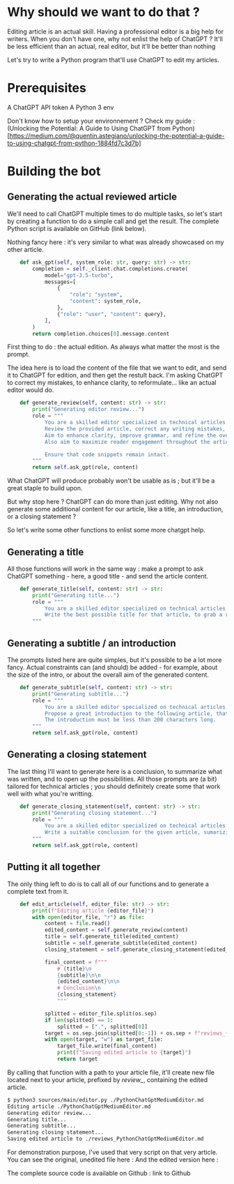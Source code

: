 # Why should we want to do that ?

Editing article is an actual skill.
Having a professional editor is a big help for writers.
When you don't have one, why not enlist the help of ChatGPT ? It'll be less efficient than an actual, real editor, but it'll be better than nothing

Let's try to write a Python program that'll use ChatGPT to edit my articles.

# Prerequisites

A ChatGPT API token
A Python 3 env

Don't know how to setup your environnement ? Check my guide : (Unlocking the Potential: A Guide to Using ChatGPT from Python)[https://medium.com/@quentin.astegiano/unlocking-the-potential-a-guide-to-using-chatgpt-from-python-1884fd7c3d7b]

# Building the bot

## Generating the actual reviewed article

We'll need to call ChatGPT multiple times to do multiple tasks, so let's start by creating a function to do a simple call and get the result.
The complete Python script is available on GitHub (link below).

Nothing fancy here : it's very similar to what was already showcased on my other article.

```python
    def ask_gpt(self, system_role: str, query: str) -> str:
        completion = self._client.chat.completions.create(
            model="gpt-3.5-turbo",
            messages=[
                {
                    "role": "system",
                    "content": system_role,
                },
                {"role": "user", "content": query},
            ],
        )
        return completion.choices[0].message.content
```

First thing to do : the actual edition.
As always what matter the most is the prompt.

The idea here is to load the content of the file that we want to edit, and send it to ChatGPT for edition, and then get the restult back.
I'm asking ChatGPT to correct my mistakes, to enhance clarity, to reformulate... like an actual editor would do.

```python 
    def generate_review(self, content: str) -> str:
        print("Generating editor review...")
        role = """
            You are a skilled editor specialized in technical articles published on the internet.
            Review the provided article, correct any writing mistakes, and reformulate when necessary— even if it involves rewriting entire sentences. Create actual sentences when they are missing.
            Aim to enhance clarity, improve grammar, and refine the overall writing quality.
            Also aim to maximize reader engagement throughout the article.

            Ensure that code snippets remain intact.        
        """
        return self.ask_gpt(role, content)
```

What ChatGPT will produce probably won't be usable as is ; but it'll be a great staple to build upon.


But why stop here ? ChatGPT can do more than just editing. Why not also generate some additional content for our article, like a title, an introduction, or a closing statement ?

So let's write some other functions to enlist some more chatgpt help.

## Generating a title 

All those functions will work in the same way : make a prompt to ask ChatGPT something - here, a good title - and send the article content.

```python 
    def generate_title(self, content: str) -> str:
        print("Generating title...")
        role = """
            You are a skilled editor specialized on technical articles published on the internet.
            Write the best possible title for that article, to grab a reader attention and to maximize engagement.
        """
```

## Generating a subtitle / an introduction

The prompts listed here are quite simples, but it's possible to be a lot more fancy.
Actual constraints can (and should) be added - for example, about the size of the intro, or about the overall aim of the generated content.

```python 
    def generate_subtitle(self, content: str) -> str:
        print("Generating subtitle...")
        role = """
            You are a skilled editor specialized on technical articles published on the internet.
            Propose a great introduction to the following article, that would grab a reader attention.
            The introduction must be less than 200 characters long.
        """
        return self.ask_gpt(role, content)
```

## Generating a closing statement 

The last thing I'll want to generate here is a conclusion, to summarize what was written, and to open up the possibilities.
All those prompts are (a bit) tailored for technical articles ; you should definitely create some that work well with what you're writting.

```python 
    def generate_closing_statement(self, content: str) -> str:
        print("Generating closing statement...")
        role = """
            You are a skilled editor specialized on technical articles published on the internet.
            Write a suitable conclusion for the given article, sumarizing what was written and offering perspective on some next steps.
        """
        return self.ask_gpt(role, content)
```

## Putting it all together

The only thing left to do is to call all of our functions and to generate a complete text from it.

```python 
    def edit_article(self, editor_file: str) -> str:
        print(f"Editing article {editor_file}")
        with open(editor_file, "r") as file:
            content = file.read()
            edited_content = self.generate_review(content)
            title = self.generate_title(edited_content)
            subtitle = self.generate_subtitle(edited_content)
            closing_statement = self.generate_closing_statement(edited_content)

            final_content = f"""
                # {title}\n 
                {subtitle}\n\n
                {edited_content}\n\n
                # Conclusion\n
                {closing_statement}
                """

            splitted = editor_file.split(os.sep)
            if len(splitted) == 1:
                splitted = [".", splitted[0]]
            target = os.sep.join(splitted[0:-1]) + os.sep + f"reviews_{splitted[-1]}"
            with open(target, "w") as target_file:
                target_file.write(final_content)
                print(f"Saving edited article to {target}")
                return target
```

By calling that function with a path to your article file, it'll create new file located next to your article, prefixed by *review_*, containing the edited article.

```bash 
$ python3 sources/main/editor.py ./PythonChatGptMediumEditor.md
Editing article ./PythonChatGptMediumEditor.md
Generating editor review...
Generating title...
Generating subtitle...
Generating closing statement...
Saving edited article to ./reviews_PythonChatGptMediumEditor.md
```

For demonstration purpose, I've used that very script on that very article. 
You can see the original, unedited file here : 
And the edited version here : 


The complete source code is available on Github : link to Github
